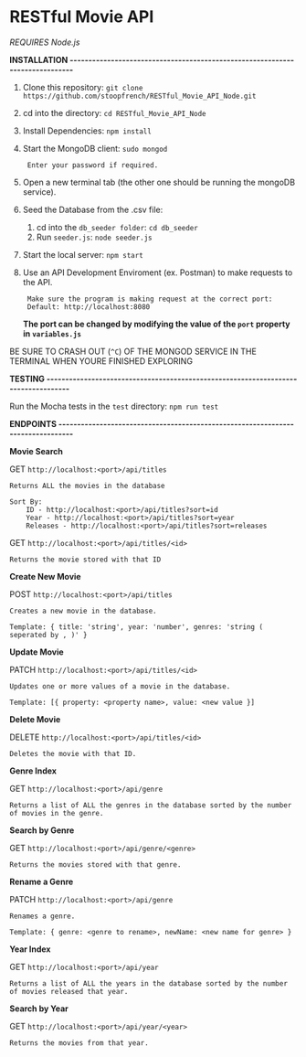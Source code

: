 # RESTful Movie API

*REQUIRES Node.js*

**INSTALLATION -----------------------------------------------------------------------------**

1. Clone this repository:
	`git clone https://github.com/stoopfrench/RESTful_Movie_API_Node.git`
2. cd into the directory:
	`cd RESTful_Movie_API_Node`
3. Install Dependencies:
	`npm install`
4. Start the MongoDB client:
	`sudo mongod`
		
		Enter your password if required.
		
5. Open a new terminal tab (the other one should be running the mongoDB service).
6. Seed the Database from the .csv file:
	1. cd into the `db_seeder folder`: `cd db_seeder`
	2. Run `seeder.js`: `node seeder.js`
7. Start the local server:
	`npm start`
8. Use an API Development Enviroment (ex. Postman) to make requests to the API.
		
		Make sure the program is making request at the correct port:
		Default: http://localhost:8080
	**The port can be changed by modifying the value of the `port` property in `variables.js`**

BE SURE TO CRASH OUT (`^C`) OF THE MONGOD SERVICE IN THE TERMINAL WHEN YOURE FINISHED EXPLORING

**TESTING -----------------------------------------------------------------------------------**

Run the Mocha tests in the `test` directory: `npm run test`

**ENDPOINTS --------------------------------------------------------------------------------**

**Movie Search**

GET `http://localhost:<port>/api/titles`
 	
 	Returns ALL the movies in the database

	Sort By:
		ID - http://localhost:<port>/api/titles?sort=id
		Year - http://localhost:<port>/api/titles?sort=year
		Releases - http://localhost:<port>/api/titles?sort=releases

GET `http://localhost:<port>/api/titles/<id>`
 	
 	Returns the movie stored with that ID

**Create New Movie**

POST `http://localhost:<port>/api/titles`
	
	Creates a new movie in the database.
	
	Template: { title: 'string', year: 'number', genres: 'string ( seperated by , )' }

**Update Movie**

PATCH `http://localhost:<port>/api/titles/<id>`
	
	Updates one or more values of a movie in the database.
	
	Template: [{ property: <property name>, value: <new value }]

**Delete Movie**

DELETE `http://localhost:<port>/api/titles/<id>`

	Deletes the movie with that ID.

**Genre Index**

GET `http://localhost:<port>/api/genre`
	
	Returns a list of ALL the genres in the database sorted by the number of movies in the genre.

**Search by Genre**

GET `http://localhost:<port>/api/genre/<genre>`
	
	Returns the movies stored with that genre.

**Rename a Genre**

PATCH `http://localhost:<port>/api/genre`

	Renames a genre.

	Template: { genre: <genre to rename>, newName: <new name for genre> }

**Year Index**

GET `http://localhost:<port>/api/year`

	Returns a list of ALL the years in the database sorted by the number of movies released that year.

**Search by Year**

GET `http://localhost:<port>/api/year/<year>`
	
	Returns the movies from that year.




